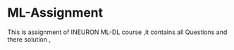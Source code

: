 # ML-Assignment
This is assignment of INEURON ML-DL course ,it  contains all Questions and there solution ,
